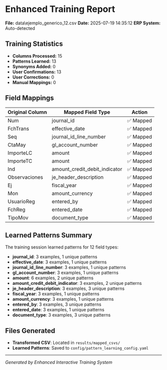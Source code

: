 # Enhanced Training Report

**File:** data\ejemplo_generico_12.csv
**Date:** 2025-07-19 14:35:12
**ERP System:** Auto-detected

## Training Statistics

- **Columns Processed:** 15
- **Patterns Learned:** 13
- **Synonyms Added:** 0
- **User Confirmations:** 13
- **User Corrections:** 0
- **Manual Mappings:** 0

## Field Mappings

| Original Column | Mapped Field Type | Action |
|-----------------|-------------------|---------|
| Num | journal_id | ✅ Mapped |
| FchTrans | effective_date | ✅ Mapped |
| Seq | journal_id_line_number | ✅ Mapped |
| CtaMay | gl_account_number | ✅ Mapped |
| ImporteLC | amount | ✅ Mapped |
| ImporteTC | amount | ✅ Mapped |
| Ind | amount_credit_debit_indicator | ✅ Mapped |
| Observaciones | je_header_description | ✅ Mapped |
| Ej | fiscal_year | ✅ Mapped |
| Mon | amount_currency | ✅ Mapped |
| UsuarioReg | entered_by | ✅ Mapped |
| FchReg | entered_date | ✅ Mapped |
| TipoMov | document_type | ✅ Mapped |

## Learned Patterns Summary

The training session learned patterns for 12 field types:

- **journal_id**: 3 examples, 1 unique patterns
- **effective_date**: 3 examples, 1 unique patterns
- **journal_id_line_number**: 3 examples, 1 unique patterns
- **gl_account_number**: 3 examples, 1 unique patterns
- **amount**: 6 examples, 2 unique patterns
- **amount_credit_debit_indicator**: 3 examples, 2 unique patterns
- **je_header_description**: 3 examples, 3 unique patterns
- **fiscal_year**: 3 examples, 1 unique patterns
- **amount_currency**: 3 examples, 1 unique patterns
- **entered_by**: 3 examples, 3 unique patterns
- **entered_date**: 3 examples, 1 unique patterns
- **document_type**: 3 examples, 3 unique patterns

## Files Generated

- **Transformed CSV**: Located in `results/mapped_csvs/`
- **Learned Patterns**: Saved to `config/pattern_learning_config.yaml`

---
*Generated by Enhanced Interactive Training System*
